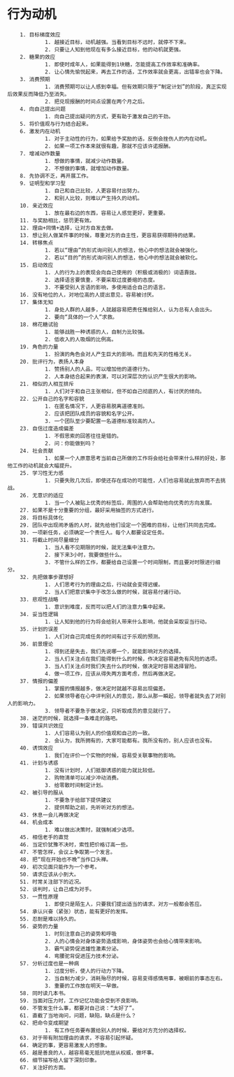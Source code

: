 # 行为动机

        1. 目标梯度效应
                1. 越接近目标，动机越强。当看到目标不远时，就停不下来。
                2. 只要让人知到他现在有多么接近目标，他的动机就更强。
        2. 糖果的效应
                1. 即使时成年人，如果能得到1块糖，怎能提高工作效率和准确率。
                2. 让心情先愉悦起来，再去工作的话，工作效率就会更高，出错率也会下降。
        3. 消费预期
                1. 消费预期可以让人感到幸福。但有效期只限于“制定计划”的阶段，真正实现后效果反而降低乃至消失。
                2. 把兑现报酬的时间点设置在两个月之后。
        4. 向自己提出问题
                1. 向自己提出疑问的方式，更有助于激发自己的干劲。
        5. 将价值观与行为结合起来。
        6. 激发内在动机
                1. 对于主动性的行为，如果给予奖励的话，反倒会挫伤人的内在动机。
                2. 如果一项工作本来就很有趣，那就不应该许诺报酬。
        7. 增减动作数量
                1. 想做的事情，就减少动作数量。
                2. 不想做的事情，就增加动作数量。
        8. 先协调不乏，再开展工作。
        9. 证明型和学习型
                1. 自己和自己比较，人更容易付出努力。
                2. 和别人比较，则难以产生持久的动机。
        10. 亲近效应
                1. 放在最右边的东西，容易让人感觉更好，更重要。
        11. 与奖励相比，惩罚更有效。
        12. 理由+同情+选择，让对方自发去做。
        13. 想让别人做某件事的时候，尊重对方的自主性，更容易获得期待的结果。
        14. 转移焦点
                1. 若以“理由”的形式询问别人的想法，他心中的想法就会被强化。
                2. 若以“目的”的形式询问别人的想法，他心中的想法就会被软化。
        15. 启动效应
                1. 人的行为上的表现会向自己使用的（积极或消极的）词语靠拢。
                2. 选择语言要慎重，不要采取过度萎缩的态度。
                3. 不要受别人言语的影响，多使用适合自己的语言。
        16. 没有地位的人，对地位高的人提出意见，容易被讨厌。
        17. 集体无知
                1. 身处人群的人越多，人就越容易把责任推给别人，认为总有人会出头。
                2. 要向“具体的一个人”求救。
        18. 棉花糖试验
                1. 能够战胜一种诱惑的人，自制力比较强。
                2. 低收入的人吸烟的比例高。
        19. 角色的力量
                1. 扮演的角色会对人产生巨大的影响。而且和先天的性格无关。
        20. 批评行为，表扬人本身
                1. 赞扬别人的人品，可以增加他的道德行为。
                2. 人本身结合起来的表演，可以对深层次的认识产生很大的影响。
        21. 相似的人相互排斥
                1. 人们对于和自己主张相似，但不如自己彻底的人，有讨厌的倾向。
        22. 公开自己的名字和容貌
                1. 在匿名情况下，人更容易脱离道德准则。
                2. 应该把团队成员的容貌和名字公开。
                3. 一个团队至少要配置一名道德标准较高的人。
        23. 自信过度造成偏差
                1. 不假思索的回答往往是错的。
                2. 问：你能做到吗？
        24. 社会贡献
                1. 如果一个人原意思考当前自己所做的工作将会给社会带来什么样的好处，那他工作的动机就会大幅提升。
        25. 学习性无力感
                1. 只要失败几次后，即使还存在成功的可能性，人们也容易就此放弃而不去挑战。
        26. 无意识的适应
                1. 当一个人被贴上优秀的标签后，周围的人会帮助他向优秀的方向发展。
        27. 如果不是十分重要的分组，最好采用抽签的方式进行。
        28. 将目标具体化
        29. 团队中出现闹矛盾的人时，就先给他们设定一个困难的目标，让他们共同去完成。
        30. 一项新任务，必须确定一个责任人。每个人都要设定任务。
        31. 将截止时间尽量细分
                1. 当人看不见期限的时候，就无法集中注意力。
                2. 接下来3小时，我要做些什么。
                3. 不管什么样的工作，都要给自己设置一个时间限制，而且要对时限进行细分。
        32. 先把做事步骤想好
                1. 人们思考行为的理由之后，行动就会变得迟缓。
                2. 当人们把意识集中于改怎么做的时候，就容易付诸行动。
        33. 悲观性战略
                1. 意识到难度，反而可以把人们的注意力集中起来。
        34. 妥当性逻辑
                1. 让人知到他的行为将会给别人带来什么影响，他就会采取妥当行动。
        35. 计划的误差
                1. 人们对自己完成任务的时间有过于乐观的预测。
        36. 前景理论
                1. 得到还是失去，我们先说哪一个，就能影响对方的选择。
                2. 当人们关注点在我们能得到什么的时候，作决定容易避免有风险的选项。
                3. 当人们关注点时我们失去什么的时候，做决定时容易选择冒险。
                4. 做一项工作，应该从得失两方面考虑，然后再做决定。
        37. 情报的偏差
                1. 掌握的情报越多，做决定时就越不容易出现偏差。
                2. 如果领导者在心中评判别人的意见，那么从那一瞬起，领导者就失去了对别人的影响力。
                3. 领导者不要急于做决定，只听取成员的意见就行了。
        38. 迷茫的时候，就选择一条难走的路吧。
        39. 错误共识效应
                1. 人们容易认为别人的价值观和自己的一致。
                2. 会认为，我所拥有的，大家可能都有。我所没有的，别人应该也没有。
        40. 诱饵效应
                1. 我们在评价一个实物的时候，容易受关联事物的影响。
        41. 计划与诱惑
                1. 没有计划时，人们抵御诱惑的能力就比较低。
                2. 购物清单可以减少冲动消费。
                3. 给零散时间制定计划。
        42. 被引导的服从
                1. 不要急于给部下提供建议
                2. 提供帮助之前，先听听对方的想法。
        43. 休息一会儿再做决定
        44. 机会成本
                1. 难以做出决策时，就强制减少选项。
        45. 相信老手的直觉
        46. 当定价犹豫不决时，索性把价格订高一些。
        47. 不管怎样，会议上争取第一个发言。
        48. 把“现在开始也不晚”当作口头禅。
        49. 初次见面只能作为一个参考。
        50. 请求应该从小到大。
        51. 时常关注部下的近况。
        52. 谈判时，让自己成为对手。
        53. 一贯性原理
                1. 即使只是陌生人，只要我们提出适当的请求，对方一般都会答应。
        54. 承认兴奋（紧张）状态，能有更好的发挥。
        55. 忍耐是难以持久的。
        56. 姿势的力量
                1. 时刻注意自己的姿势和呼吸
                2. 人的心情会对身体姿势造成影响，身体姿势也会给心情带来影响。
                3. 霸气姿势促进雄性激素分泌。
                4. 弯腰驼背促进压力技术分泌。
        57. 分析过度也是一种病
                1. 过度分析，使人的行动力下降。
                2. 当自制力减少，消耗殆尽的时候，容易变得感情用事，被眼前的事态左右。
                3. 重要的工作放在明天一早做。
        58. 同时读几本书。
        59. 当面对压力时，工作记忆功能会受到不良影响。
        60. 不管发生什么事，都要对自己说：“太好了”。
        61. 直截了当地询问，问题，缺陷，缺点是什么？
        62. 把命令变成期望
                1. 有工作任务要布置给别人的时候，要给对方充分的选择权。
        63. 对于带有附加理由的请求，不容易引起怀疑。
        64. 确定的事，更容易激发人的想象。
        65. 越是善良的人，越容易毫无抵抗地屈从权威，做坏事。
        66. 细节描写给人留下深刻印象。
        67. 关注好的方面。
